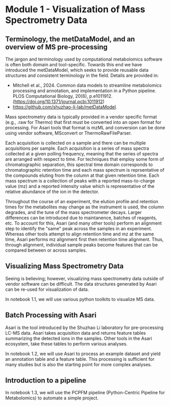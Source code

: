 # Module 1 - Visualization of Mass Spectrometry Data

## Terminology, the metDataModel, and an overview of MS pre-processing

The jargon and terminology used by computational metabolomics software is often both domain and tool-specific. Towards this end we have introduced the metDataModel, which seeks to provide reusable data structures and consistent terminology in the field. 
Details are provided in: 
- Mitchell et al., 2024. Common data models to streamline metabolomics processing and annotation, and implementation in a Python pipeline. PLOS Computational Biology, 20(6), p.e1011912. (https://doi.org/10.1371/journal.pcbi.1011912)
- https://github.com/shuzhao-li-lab/metDataModel.


Mass spectrometry data is typically provided in a vendor specific format (e.g., .raw for Thermo) that first must be converted into an open format for processing. For Asari tools that format is mzML and conversion can be done using vendor software, MSconvert or ThermoRawFileParser. 

Each acquisition is collected on a sample and there can be multiple acquisitions per sample. Each acquisition is a series of mass spectra collected at a given polling frequency, meaning that the series of spectra are arranged with respect to time. For techniques that employ some form of chromatographic separation, this spectral time domain corresponds to chromatographic retention time and each mass spectrum is reprsentative of the compounds eluting from the column at that given retention time. Each mass spectrum is a collection of peaks with a reported mass-to-charge value (mz) and a reported intensity value which is representative of the relative abundance of the ion in the detector. 

Throughout the course of an experiment, the elution profile and retention times for the metabolites may change as the instrument is used, the column degrades, and the tune of the mass spectrometer decays. Larger differences can be introduced due to maintanence, batches of reagents, etc. To account for this, Asari (and many other tools) perform an alignment step to identify the "same" peak across the samples in an experiment. Whereas other tools attempt to align retention time and mz at the same time, Asari performs mz alignment first then retention time alignment. Thus, through alignment, individual sample peaks become features that can be compared between or across samples.

## Visualizing Mass Spectrometry Data

Seeing is believing; however, visualizing mass spectrometry data outside of vendor software can be difficult. The data structures generated by Asari can be re-used for visualization of data. 

In notebook 1.1, we will use various python toolkits to visualize MS data.

## Batch Processing with Asari

Asari is the tool introduced by the Shuzhao Li laboratory for pre-processing LC-MS data. Asari takes acquisition data and returns feature tables summarizing the detected ions in the samples. Other tools in the Asari ecosystem, take these tables to perform various analyses. 

In notebook 1.2, we will use Asari to process an example dataset and yield an annotation table and a feature table. This processing is sufficient for many studies but is also the starting point for more complex analyses. 

## Introduction to a pipeline

In notebook 1.3, we will use the PCPFM pipeline (Python-Centric Pipeline for Metabolomics) to automate a simple project.
